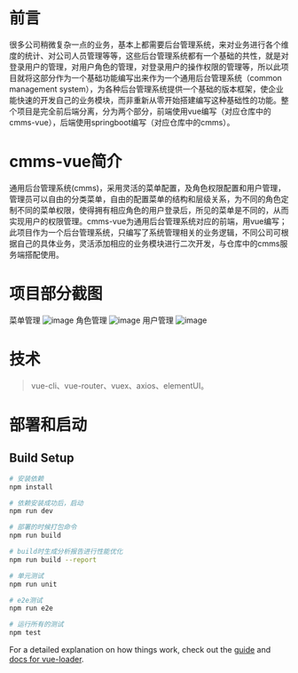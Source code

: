 # 前言
很多公司稍微复杂一点的业务，基本上都需要后台管理系统，来对业务进行各个维度的统计、对公司人员管理等等，这些后台管理系统都有一个基础的共性，就是对登录用户的管理，对用户角色的管理，对登录用户的操作权限的管理等，所以此项目就将这部分作为一个基础功能编写出来作为一个通用后台管理系统（common management system），为各种后台管理系统提供一个基础的版本框架，使企业能快速的开发自己的业务模块，而非重新从零开始搭建编写这种基础性的功能。整个项目是完全前后端分离，分为两个部分，前端使用vue编写（对应仓库中的cmms-vue），后端使用springboot编写（对应仓库中的cmms）。
# cmms-vue简介
通用后台管理系统(cmms)，采用灵活的菜单配置，及角色权限配置和用户管理，管理员可以自由的分类菜单，自由的配置菜单的结构和层级关系，为不同的角色定制不同的菜单权限，使得拥有相应角色的用户登录后，所见的菜单是不同的，从而实现用户的权限管理。cmms-vue为通用后台管理系统对应的前端，用vue编写；此项目作为一个后台管理系统，只编写了系统管理相关的业务逻辑，不同公司可根据自己的具体业务，灵活添加相应的业务模块进行二次开发，与仓库中的cmms服务端搭配使用。
# 项目部分截图
菜单管理
![image](https://github.com/Little-Orange7/resource/blob/master/cmms/cmms-vue1.png)
角色管理
![image](https://github.com/Little-Orange7/resource/blob/master/cmms/cmms-vue2.png)
用户管理
![image](https://github.com/Little-Orange7/resource/blob/master/cmms/cmms-vue3.png)
# 技术
> vue-cli、vue-router、vuex、axios、elementUI。

# 部署和启动

## Build Setup

``` bash
# 安装依赖
npm install

# 依赖安装成功后，启动
npm run dev

# 部署的时候打包命令
npm run build

# build时生成分析报告进行性能优化
npm run build --report

# 单元测试
npm run unit

# e2e测试
npm run e2e

# 运行所有的测试
npm test
```

For a detailed explanation on how things work, check out the [guide](http://vuejs-templates.github.io/webpack/) and [docs for vue-loader](http://vuejs.github.io/vue-loader).
